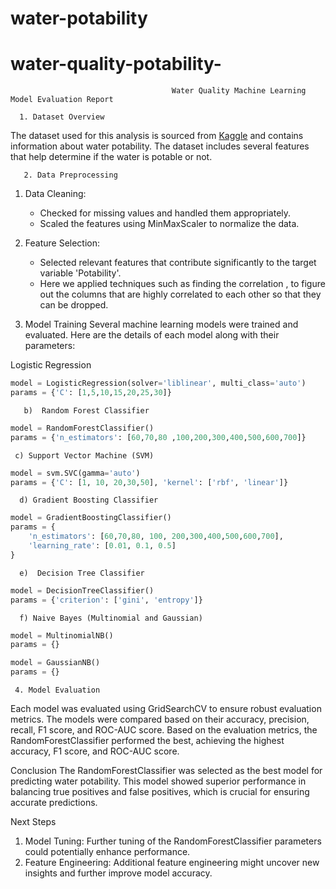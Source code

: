 # water-potability
# water-quality-potability-

                                        Water Quality Machine Learning Model Evaluation Report

      1. Dataset Overview
The dataset used for this analysis is sourced from [Kaggle](https://www.kaggle.com/adityakadiwal/…) and contains information about water potability. The dataset includes several features that help determine if the water is potable or not.

       2. Data Preprocessing
1.  Data Cleaning:
    - Checked for missing values and handled them appropriately.
    - Scaled the features using MinMaxScaler to normalize the data.

2. Feature Selection:
    - Selected relevant features that contribute significantly to the target variable 'Potability'.
    - Here we applied techniques such as finding the correlation , to figure out the columns that       are highly correlated to each other so that they can be dropped.

3.  Model Training
Several machine learning models were trained and evaluated. Here are the details of each model along with their parameters:

 Logistic Regression
```python
model = LogisticRegression(solver='liblinear', multi_class='auto')
params = {'C': [1,5,10,15,20,25,30]}
```

       b)  Random Forest Classifier
```python
model = RandomForestClassifier()
params = {'n_estimators': [60,70,80 ,100,200,300,400,500,600,700]}
```

     c) Support Vector Machine (SVM)
```python
model = svm.SVC(gamma='auto')
params = {'C': [1, 10, 20,30,50], 'kernel': ['rbf', 'linear']}
```

      d) Gradient Boosting Classifier
```python
model = GradientBoostingClassifier()
params = {
    'n_estimators': [60,70,80, 100, 200,300,400,500,600,700],
    'learning_rate': [0.01, 0.1, 0.5]
}
```

      e)  Decision Tree Classifier
```python
model = DecisionTreeClassifier()
params = {'criterion': ['gini', 'entropy']}
```
      f) Naive Bayes (Multinomial and Gaussian)
```python
model = MultinomialNB()
params = {}

model = GaussianNB()
params = {}
```
     

     4. Model Evaluation
Each model was evaluated using GridSearchCV to ensure robust evaluation metrics. The models were compared based on their accuracy, precision, recall, F1 score, and ROC-AUC score.
Based on the evaluation metrics, the RandomForestClassifier performed the best, achieving the highest accuracy, F1 score, and ROC-AUC score.

Conclusion
The RandomForestClassifier was selected as the best model for predicting water potability. This model showed superior performance in balancing true positives and false positives, which is crucial for ensuring accurate predictions.

Next Steps
1. Model Tuning: Further tuning of the RandomForestClassifier parameters could potentially enhance performance.
2. Feature Engineering: Additional feature engineering might uncover new insights and further improve model accuracy.

